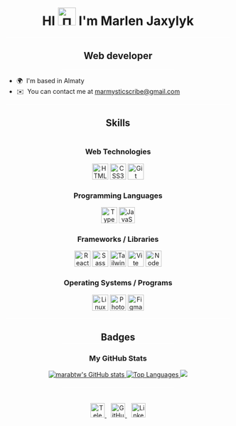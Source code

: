 
<h1 align="center">HI
<img style = "width: 40px; height: 40px" src="https://user-images.githubusercontent.com/18350557/176309783-0785949b-9127-417c-8b55-ab5a4333674e.gif" alt="Привет" />
I'm Marlen Jaxylyk
</h1>

<hr style="width: 100%; margin: 0 auto; background: rgba(255, 255, 255, 0.5);">
<h2 align = "center">Web developer</h2>
<div style="width: 50%; margin: 0 auto; border: 1px solid rgba(255, 255, 255, 0.5);"></div>

* 🌍  I'm based in Almaty
* ✉️  You can contact me at [marmysticscribe@gmail.com](mailto:marmysticscribe@gmail.com)


<hr style="width: 100%; margin: 0 auto; background: rgba(255, 255, 255, 0.5);">
<h2 align="center">Skills</h2>
<div style="width: 50%; margin: 0 auto; border: 1px solid rgba(255, 255, 255, 0.5);"></div>

<div align="center">
    <h3>Web Technologies</h3>
    <p>
        <a href="https://developer.mozilla.org/en-US/docs/Glossary/HTML5" target="_blank" rel="noreferrer"><img src="https://raw.githubusercontent.com/danielcranney/readme-generator/main/public/icons/skills/html5-colored.svg" width="36" height="36" alt="HTML5" /></a>
        <a href="https://www.w3.org/TR/CSS/#css" target="_blank" rel="noreferrer"><img src="https://raw.githubusercontent.com/danielcranney/readme-generator/main/public/icons/skills/css3-colored.svg" width="36" height="36" alt="CSS3" /></a>
        <a href="https://git-scm.com/" target="_blank" rel="noreferrer"><img src="https://raw.githubusercontent.com/danielcranney/readme-generator/main/public/icons/skills/git-colored.svg" width="36" height="36" alt="Git" /></a>
    </p>
    <h3>Programming Languages</h3>
    <p>
        <a href="https://www.typescriptlang.org/" target="_blank" rel="noreferrer"><img src="https://raw.githubusercontent.com/danielcranney/readme-generator/main/public/icons/skills/typescript-colored.svg" width="36" height="36" alt="TypeScript" /></a>
        <a href="https://developer.mozilla.org/en-US/docs/Web/JavaScript" target="_blank" rel="noreferrer"><img src="https://raw.githubusercontent.com/danielcranney/readme-generator/main/public/icons/skills/javascript-colored.svg" width="36" height="36" alt="JavaScript" /></a>
    </p>
    <h3>Frameworks / Libraries</h3>
    <p>
        <a href="https://reactjs.org/" target="_blank" rel="noreferrer"><img src="https://raw.githubusercontent.com/danielcranney/readme-generator/main/public/icons/skills/react-colored.svg" width="36" height="36" alt="React" /></a>
        <a href="https://sass-lang.com/" target="_blank" rel="noreferrer"><img src="https://raw.githubusercontent.com/danielcranney/readme-generator/main/public/icons/skills/sass-colored.svg" width="36" height="36" alt="Sass" /></a>
        <a href="https://tailwindcss.com/" target="_blank" rel="noreferrer"><img src="https://raw.githubusercontent.com/danielcranney/readme-generator/main/public/icons/skills/tailwindcss-colored.svg" width="36" height="36" alt="TailwindCSS" /></a>
        <a href="https://vitejs.dev/" target="_blank" rel="noreferrer"><img src="https://raw.githubusercontent.com/danielcranney/readme-generator/main/public/icons/skills/vite-colored.svg" width="36" height="36" alt="Vite" /></a>
        <a href="https://nodejs.org/en/" target="_blank" rel="noreferrer"><img src="https://raw.githubusercontent.com/danielcranney/readme-generator/main/public/icons/skills/nodejs-colored.svg" width="36" height="36" alt="NodeJS" /></a>
    </p>
    <h3>Operating Systems / Programs</h3>
    <p>
        <a href="https://www.linux.org" target="_blank" rel="noreferrer"><img src="https://raw.githubusercontent.com/danielcranney/readme-generator/main/public/icons/skills/linux-colored.svg" width="36" height="36" alt="Linux" /></a>
        <a href="https://www.adobe.com/uk/products/photoshop.html" target="_blank" rel="noreferrer"><img src="https://raw.githubusercontent.com/danielcranney/readme-generator/main/public/icons/skills/photoshop-colored.svg" width="36" height="36" alt="Photoshop" /></a>
        <a href="https://www.figma.com/" target="_blank" rel="noreferrer"><img src="https://raw.githubusercontent.com/danielcranney/readme-generator/main/public/icons/skills/figma-colored.svg" width="36" height="36" alt="Figma" /></a>
    </p>
</div>

<hr style="width: 100%; margin: 0 auto; background: rgba(255, 255, 255, 0.5);">
<h2 align = "center">Badges</2>
<div style="width: 50%; margin: 0 auto; border: 1px solid rgba(255, 255, 255, 0.5);"></div>

<h3 align = "center">My GitHub Stats</h3>
<div align="center">
    <a href="http://www.github.com/marabtw">
        <img src="https://github-readme-stats.vercel.app/api?username=marabtw&show_icons=true&hide=&count_private=true&title_color=a855f7&text_color=f97316&icon_color=facc15&bg_color=171717&hide_border=true&show_icons=true" alt="marabtw's GitHub stats"/>
    </a>
    <a href="https://github.com/marabtw">
        <img src="https://github-readme-stats.vercel.app/api/top-langs/?username=marabtw&langs_count=10&title_color=a855f7&text_color=f97316&icon_color=facc15&bg_color=171717&hide_border=true&locale=en&custom_title=Top%20%Languages" alt="Top Languages"/>
    </a>
    <a href="http://www.github.com/marabtw">
        <img src="https://github-readme-streak-stats.herokuapp.com/?user=marabtw&stroke=f97316&background=171717&ring=a855f7&fire=a855f7&currStreakNum=f97316&currStreakLabel=a855f7&sideNums=f97316&sideLabels=f97316&dates=f97316&hide_border=true"/>
    </a>
</div>

<div style="width: 50%; margin: 20px auto 0 auto; border: 1px solid rgba(255, 255, 255, 0.5);"></div>

<p align="center" style="padding: 20px 0"> 
    <a style="margin-right: 10px" href="https://t.me/Pukl_l" target="_blank" rel="noreferrer"> 
        <picture> 
            <source media="(prefers-color-scheme: dark)" srcset="icons/telegram-dark.svg" /> 
            <source media="(prefers-color-scheme: light)" srcset="icons/telegram.svg" /> 
            <img src="icons/telegram.svg" width="32" height="32" alt="Telegram" /> 
        </picture> 
    </a> 
    <a style="margin-right: 10px" href="https://www.github.com/marabtw" target="_blank" rel="noreferrer"> 
        <picture> 
            <source media="(prefers-color-scheme: dark)" srcset="icons/github-dark.svg" /> 
            <source media="(prefers-color-scheme: light)" srcset="icons/github.svg" /> 
            <img src="icons/github.svg" width="32" height="32" alt="GitHub" /> 
        </picture> 
    </a>
    <a href="https://www.linkedin.com/in/marlen-jaxylyk-2396292a7/" target="_blank" rel="noreferrer"> 
        <picture> 
            <source media="(prefers-color-scheme: dark)" srcset="icons/linkedin-dark.svg" /> 
            <source media="(prefers-color-scheme: light)" srcset="icons/linkedin.svg" /> 
            <img src="icons/linkedin.svg" width="32" height="32" alt="Linkedin" /> 
        </picture> 
    </a>
</p>




